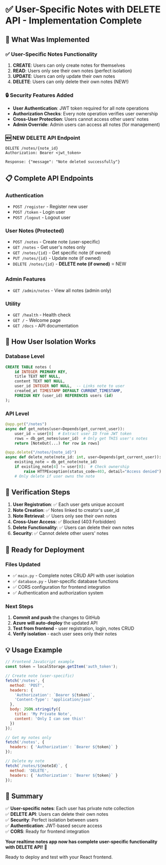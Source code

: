 # ✅ User-Specific Notes with DELETE API - Implementation Complete

## 🎯 What Was Implemented

### ✅ **User-Specific Notes Functionality**
1. **CREATE**: Users can only create notes for themselves
2. **READ**: Users only see their own notes (perfect isolation)
3. **UPDATE**: Users can only update their own notes
4. **DELETE**: Users can only delete their own notes (NEW!)

### 🔒 **Security Features Added**
- **User Authentication**: JWT token required for all note operations
- **Authorization Checks**: Every note operation verifies user ownership
- **Cross-User Protection**: Users cannot access other users' notes
- **Admin Override**: Admin users can access all notes (for management)

### 🆕 **NEW DELETE API Endpoint**
```
DELETE /notes/{note_id}
Authorization: Bearer <jwt_token>

Response: {"message": "Note deleted successfully"}
```

## 📋 **Complete API Endpoints**

### Authentication
- `POST /register` - Register new user
- `POST /token` - Login user
- `POST /logout` - Logout user

### User Notes (Protected)
- `POST /notes` - Create note (user-specific)
- `GET /notes` - Get user's notes only
- `GET /notes/{id}` - Get specific note (if owned)
- `PUT /notes/{id}` - Update note (if owned)
- `DELETE /notes/{id}` - **DELETE note (if owned)** ⭐ NEW

### Admin Features
- `GET /admin/notes` - View all notes (admin only)

### Utility
- `GET /health` - Health check
- `GET /` - Welcome page
- `GET /docs` - API documentation

## 🔧 **How User Isolation Works**

### Database Level
```sql
CREATE TABLE notes (
    id INTEGER PRIMARY KEY,
    title TEXT NOT NULL,
    content TEXT NOT NULL,
    user_id INTEGER NOT NULL,  -- Links note to user
    created_at TIMESTAMP DEFAULT CURRENT_TIMESTAMP,
    FOREIGN KEY (user_id) REFERENCES users (id)
);
```

### API Level
```python
@app.get("/notes")
async def get_notes(user=Depends(get_current_user)):
    user_id = user[0]  # Extract user ID from JWT token
    rows = db_get_notes(user_id)  # Only get THIS user's notes
    return [NoteOut(...) for row in rows]

@app.delete("/notes/{note_id}")
async def delete_note(note_id: int, user=Depends(get_current_user)):
    existing_note = db_get_note(note_id)
    if existing_note[4] != user[0]:  # Check ownership
        raise HTTPException(status_code=403, detail="Access denied")
    # Only delete if user owns the note
```

## 🧪 **Verification Steps**

1. **User Registration**: ✅ Each user gets unique account
2. **Note Creation**: ✅ Notes linked to creator's user_id
3. **Note Retrieval**: ✅ Users only see their own notes
4. **Cross-User Access**: ✅ Blocked (403 Forbidden)
5. **Delete Functionality**: ✅ Users can delete their own notes
6. **Security**: ✅ Cannot delete other users' notes

## 🚀 **Ready for Deployment**

### Files Updated
- ✅ `main.py` - Complete notes CRUD API with user isolation
- ✅ `database.py` - User-specific database functions  
- ✅ CORS configuration for frontend integration
- ✅ Authentication and authorization system

### Next Steps
1. **Commit and push** the changes to GitHub
2. **Azure will auto-deploy** the updated API
3. **Test from frontend** - user registration, login, notes CRUD
4. **Verify isolation** - each user sees only their notes

## 💡 **Usage Example**

```javascript
// Frontend JavaScript example
const token = localStorage.getItem('auth_token');

// Create note (user-specific)
fetch('/notes', {
  method: 'POST',
  headers: {
    'Authorization': `Bearer ${token}`,
    'Content-Type': 'application/json'
  },
  body: JSON.stringify({
    title: 'My Private Note',
    content: 'Only I can see this!'
  })
});

// Get my notes only
fetch('/notes', {
  headers: { 'Authorization': `Bearer ${token}` }
});

// Delete my note
fetch(`/notes/${noteId}`, {
  method: 'DELETE',
  headers: { 'Authorization': `Bearer ${token}` }
});
```

## 🎉 **Summary**

✅ **User-specific notes**: Each user has private note collection  
✅ **DELETE API**: Users can delete their own notes  
✅ **Security**: Perfect isolation between users  
✅ **Authentication**: JWT-based secure access  
✅ **CORS**: Ready for frontend integration  

**Your realtime notes app now has complete user-specific functionality with DELETE API!** 🚀

Ready to deploy and test with your React frontend.